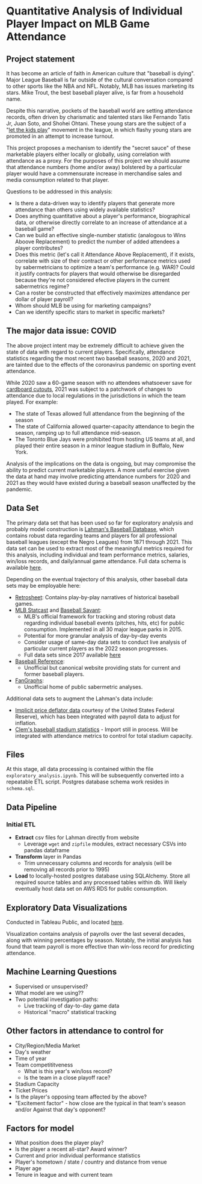 # Quantitative Analysis of Individual Player Impact on MLB Game Attendance

## Project statement

It has become an article of faith in American culture that "baseball is dying".  Major League Baseball is far outside of the cultural conversation compared to other sports like the NBA and NFL.  Notably, MLB has issues marketing its stars.  Mike Trout, the best baseball player alive, is far from a household name.

Despite this narrative, pockets of the baseball world are setting attendance records, often driven by charismatic and talented stars like Fernando Tatis Jr, Juan Soto, and Shohei Ohtani.  These young stars are the subject of a "[let the kids play](https://www.cbssports.com/mlb/news/mlb-marketing-wants-to-let-the-kids-play-some-ballplayers-would-be-wise-to-take-the-advice/)" movement in the league, in which flashy young stars are promoted in an attempt to increase turnout.

This project proposes a mechanism to identify the "secret sauce" of these marketable players either locally or globally, using correlation with attendance as a proxy.  For the purposes of this project we should assume that attendance numbers (home and/or away) bolstered by a particular player would have a commensurate increase in merchandise sales and media consumption related to that player.

Questions to be addressed in this analysis:
* Is there a data-driven way to identify players that generate more attendance than others using widely available statistics?
* Does anything quantitative about a player's performance, biographical data, or otherwise directly correlate to an increase of attendance at a baseball game?
* Can we build an effective single-number statistic (analogous to Wins Aboove Replacement) to predict the number of added attendees a player contributes?
* Does this metric (let's call it Attendance Above Replacement), if it exists, correlate with size of their contract or other performance metrics used by sabermetricians to optimize a team's performance (e.g. WAR)?  Could it justify contracts for players that would otherwise be disregarded because they're not considered efective players in the current sabermetrics regime?
* Can a roster be constructed that effectively maximizes attendance per dollar of player payroll?
* Whom should MLB be using for marketing campaigns?
* Can we identify specific stars to market in specific markets?

## The major data issue: COVID

The above project intent may be extremely difficult to achieve given the state of data with regard to current players.  Specifically, attendance statistics regarding the most recent two baseball seasons, 2020 and 2021, are tainted due to the effects of the coronavirus pandemic on sporting event attendance.

While 2020 saw a 60-game season with no attendees whatsoever save for [cardboard cutouts](https://ftw.usatoday.com/2020/07/mlb-cardboard-cutouts-fans-dogs-celebrities-hit), 2021 was subject to a patchwork of changes to attendance due to local regulations in the jurisdictions in which the team played.  For example:
* The state of Texas allowed full attendance from the beginning of the season
* The state of California allowed quarter-capacity attendance to begin the season, ramping up to full attendance mid-season.
* The Toronto Blue Jays were prohibited from hosting US teams at all, and played their entire season in a minor league stadium in Buffalo, New York.

Analysis of the implications on the data is ongoing, but may compromise the ability to predict current marketable players.  A more useful exercise given the data at hand may involve predicting attendance numbers for 2020 and 2021 as they would have existed during a baseball season unaffected by the pandemic.

## Data Set
The primary data set that has been used so far for exploratory analysis and probably model construction is [Lahman's Baseball Database](https://www.seanlahman.com/baseball-archive/statistics/), which contains robust data regarding teams and players for all professional baseball leagues (except the Negro Leagues) from 1871 through 2021.  This data set can be used to extract most of the meaningful metrics required for this analysis, including individual and team performance metrics, salaries, win/loss records, and daily/annual game attendance.  Full data schema is available [here](https://www.seanlahman.com/files/database/readme2021.txt).

Depending on the eventual trajectory of this analysis, other baseball data sets may be employable here:
* [Retrosheet](http://retrosheet.org): Contains play-by-play narratives of historical baseball games.
* [MLB Statcast](https://www.mlb.com/glossary/statcast) and [Baseball Savant](https://baseballsavant.mlb.com/):
    * MLB's official framework for tracking and storing robust data regarding individual baseball events (pitches, hits, etc) for public consumption.  Implemented in all 30 major league parks in 2015. 
	* Potential for more granular analysis of day-by-day events
    * Consider usage of same-day data sets to conduct live analysis of particular current players as the 2022 season progresses.
    * Full data sets since 2017 available [here](https://www.kaggle.com/datasets/s903124/mlb-statcast-data)
* [Baseball Reference](https://www.baseball-reference.com/):
    * Unofficial but canonical website providing stats for current and former baseball players.
* [FanGraphs](https://www.fangraphs.com/):
    * Unofficial home of public sabermetric analyses.

Additional data sets to augment the Lahman's data include:

* [Implicit price deflator data](https://fred.stlouisfed.org/series/GDPDEF) courtesy of the United States Federal Reserve), which has been integrated with payroll data to adjust for inflation.
* [Clem's baseball stadium statistics](http://www.andrewclem.com/Baseball/Stadium_statistics.html) - Import still in process.  Will be integrated with attendance metrics to control for total stadium capacity.

## Files
At this stage, all data processing is contained within the file `exploratory_analysis.ipynb`.  This will be subsequently converted into a repeatable ETL script. Postgres database schema work resides in `schema.sql`.

## Data Pipeline
### Initial ETL
* **Extract** csv files for Lahman directly from website
    * Leverage `wget` and `zipfile` modules, extract necessary CSVs into pandas dataframe
* **Transform** layer in Pandas
    * Trim unnecessary columns and records for analysis (will be removing all records prior to 1995)
* **Load** to locally-hosted postgres database using SQLAlchemy.  Store all required source tables and any processed tables within db.  Will likely eventually host data set on AWS RDS for public consumption.

## Exploratory Data Visualizations
Conducted in Tableau Public, and located [here](https://public.tableau.com/app/profile/eric.spoerner/viz/baseball_analysis_16502157830180/Story1?publish=yes).

Visualization contains analysis of payrolls over the last several decades, along with winning percentages by season.  Notably, the initial analysis has found that team payroll is more effective than win-loss record for predicting attendance.

## Machine Learning Questions
* Supervised or unsupervised?
* What model are we using??
* Two potential investigation paths:
    * Live tracking of day-to-day game data 
    * Historical "macro" statistical tracking

## Other factors in attendance to control for
* City/Region/Media Market
* Day's weather
* Time of year
* Team competititveness
    * What is this year's win/loss record?
    * Is the team in a close playoff race?
* Stadium Capacity
* Ticket Prices
* Is the player's opposing team affected by the above?
* "Excitement factor" - how close are the typical in that team's season and/or Against that day's opponent?

## Factors for model
* What position does the player play?
* Is the player a recent all-star?  Award winner?
* Current and prior individual performance statistics 
* Player's hometown / state / country and distance from venue
* Player age
* Tenure in league and with current team